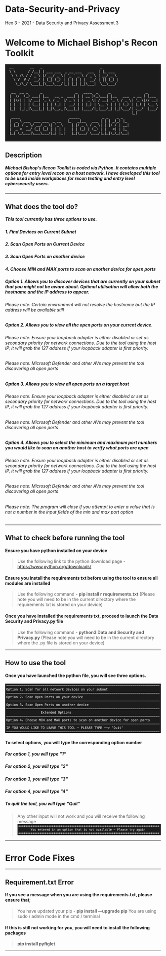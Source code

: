 # Data-Security-and-Privacy
Hex 3 - 2021 - Data Security and Privacy Assessment 3

# Welcome to Michael Bishop's Recon Toolkit

![Homescreen](https://github.com/bishunsw/Data-Secuirty-and-Privacy/blob/main/Readme%20-%20Images/Description.png)

## Description

##### Michael Bishop's Recon Toolkit is coded via Python. It contains multiple options for entry level recon on a host network. I have developed this tool to be used inside workplaces for recon testing and entry level cybersecurity users. 

---

## What does the tool do?

##### This tool currently has three options to use. 
##### 1. Find Devices on Current Subnet
##### 2. Scan Open Ports on Current Device
##### 3. Scan Open Ports on another device
##### 4. Choose MIN and MAX ports to scan on another device for open ports

##### Option 1. Allows you to discover devices that are currently on your subnet that you might not be aware about. Optimal utilisation will allow both the hostname and the IP address to appear. 
###### Please note: Certain environment will not resolve the hostname but the IP address will be available still 

##### Option 2. Allows you to view all the open ports on your current device. 
###### Please note: Ensure your loopback adapter is either disabled or set as secondary priority for network connections. Due to the tool using the host IP, it will grab the 127 address if your loopback adapter is first priority.
###### Please note: Microsoft Defender and other AVs may prevent the tool discovering all open ports

##### Option 3. Allows you to view all open ports on a target host
###### Please note: Ensure your loopback adapter is either disabled or set as secondary priority for network connections. Due to the tool using the host IP, it will grab the 127 address if your loopback adapter is first priority.
###### Please note: Microsoft Defender and other AVs may prevent the tool discovering all open ports

##### Option 4. Allows you to select the minimum and maximum port numbers you would like to scan on another host to verify what ports are open
###### Please note: Ensure your loopback adapter is either disabled or set as secondary priority for network connections. Due to the tool using the host IP, it will grab the 127 address if your loopback adapter is first priority.
###### Please note: Microsoft Defender and other AVs may prevent the tool discovering all open ports
###### Please note: The program will close if you attempt to enter a value that is not a number in the input fields of the min and max port option
---

## What to check before running the tool

#### Ensure you have python installed on your device 
> Use the following link to the python download page - https://www.python.org/downloads/

#### Ensure you install the requirements txt before using the tool to ensure all modules are installed
> Use the following command - **pip install r requirements.txt** (Please note you will need to be in the current directory where the requirements txt is stored on your device)
#### Once you have installed the requirements txt, proceed to launch the Data Security and Privacy.py file
> Use the following command - **python3 Data and Security and Privacy.py** (Please note you will need to be in the current directory where the .py file is stored on your device)

---

## How to use the tool

#### Once you have launched the python file, you will see three options.
![Options](https://github.com/bishunsw/Data-Secuirty-and-Privacy/blob/main/Readme%20-%20Images/Options.png)

#### To select options, you will type the corresponding option number
##### For option 1, you will type "1"
##### For option 2, you will type "2"
##### For option 3, you will type "3"
##### For option 4, you will type "4"
##### To quit the tool, you will type "Quit"
> Any other input will not work and you will receive the following message
![OptionNotFound](https://github.com/bishunsw/Data-Secuirty-and-Privacy/blob/main/Readme%20-%20Images/NotFound.png)

---

# Error Code Fixes
---

## Requirement.txt Error
#### If you see a message when you are using the requirements.txt, please ensure that;
> You have updated your pip - **pip install --upgrade pip**
> You are using sudo / admin mode in the cmd / terminal
#### If this is still not working for you, you will need to install the following packages
> **pip install pyfiglet**

---
